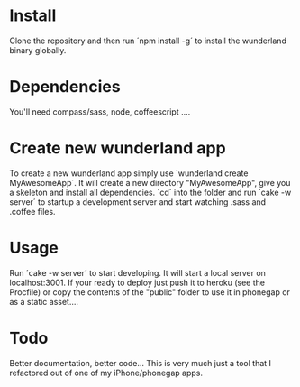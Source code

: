 Install
========
Clone the repository and then run ´npm install -g´ to install the wunderland binary globally.

Dependencies
=========
You'll need compass/sass, node, coffeescript ....

Create new wunderland app
========
To create a new wunderland app simply use ´wunderland create MyAwesomeApp´.
It will create a new directory "MyAwesomeApp", give you a skeleton and install all dependencies. ´cd´ into the folder and run ´cake -w server´ to startup a development server and start watching .sass and .coffee files.

Usage
========
Run ´cake -w server´ to start developing. It will start a local server on localhost:3001. If your ready to deploy just push it to heroku (see the Procfile) or copy the contents of the "public" folder to use it in phonegap or as a static asset....


Todo
========
Better documentation, better code... This is very much just a tool that I refactored out of one of my iPhone/phonegap apps.